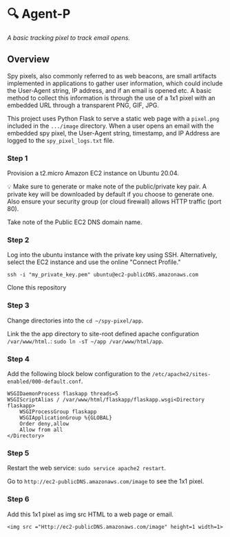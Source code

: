 # 🔍 Agent-P
*A basic tracking pixel to track email opens.*

## Overview
Spy pixels, also commonly referred to as web beacons, are small artifacts implemented in applications to gather user information, which could include the User-Agent string, IP address, and if an email is opened etc. A basic method to collect this information is through the use of a 1x1 pixel with an embedded URL through a transparent PNG, GIF, JPG.

This project uses Python Flask to serve a static web page with a `pixel.png` included in the `.../image` directory. When a user opens an email with the embedded spy pixel, the User-Agent string, timestamp, and IP Address are logged to the `spy_pixel_logs.txt` file.

### Step 1

Provision a t2.micro Amazon EC2 instance on Ubuntu 20.04.

💡 Make sure to generate or make note of the public/private key pair. A private key will be downloaded by default if you choose to generate one. Also ensure your security group (or cloud firewall) allows HTTP traffic (port 80).

Take note of the Public EC2 DNS domain name.

### Step 2

Log into the ubuntu instance with the private key using SSH. Alternatively, select the EC2 instance and use the online "Connect Profile."

`ssh -i "my_private_key.pem" ubuntu@ec2-publicDNS.amazonaws.com`

Clone this repository

### Step 3

Change directories into the `cd ~/spy-pixel/app`.

Link the the app directory to site-root defined apache configuration `/var/www/html.`: `sudo ln -sT ~/app /var/www/html/app`.

### Step 4

Add the following block below configuration to the `/etc/apache2/sites-enabled/000-default.conf`.

```
WSGIDaemonProcess flaskapp threads=5
WSGIScriptAlias / /var/www/html/flaskapp/flaskapp.wsgi<Directory flaskapp>
    WSGIProcessGroup flaskapp
    WSGIApplicationGroup %{GLOBAL}
    Order deny,allow
    Allow from all
</Directory>
```

### Step 5

Restart the web service: `sudo service apache2 restart`.

Go to `http://ec2-publicDNS.amazonaws.com/image` to see the 1x1 pixel.

### Step 6

Add this 1x1 pixel as img src HTML to a web page or email.

`<img src ="Http://ec2-publicDNS.amazonaws.com/image" height=1 width=1>`



